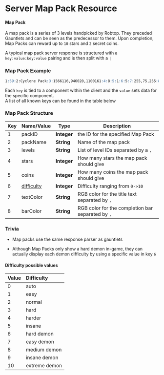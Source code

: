 # Server Map Pack Resource

#### Map Pack

A map pack is a series of 3 levels handpicked by Robtop. They preceded Gauntlets and can be seen as the predecessor to them. Upon completion, Map Packs can reward up to `10` stars and `2` secret coins.

A typical map pack server response is structured with a `key:value:key:value` pairing and is then split with a `|`

<!-- tabs:start -->

### **Map Pack Example**

```md
1:59:2:Cyclone Pack:3:1566116,946020,1100161:4:8:5:1:6:5:7:255,75,255:8:255,75,255|1:60:2:Colossus Pack:3:1350389,1215630,1724579:4:8:5:1:6:5:7:100,255,175:8:100,255,175|1:61:2:Diamond Pack:3:1267316,1670283,1205277:4:8:5:1:6:5:7:255,255,255:8:255,255,255|1:11:2:Chaos Pack:3:329929,188909,340602:4:9:5:1:6:5:7:255,125,0:8:255,125,0|1:44:2:Magma Pack:3:882417,884256,551979:4:9:5:1:6:5:7:255,100,50:8:255,100,50|1:62:2:Paradox Pack:3:1447246,1132530,1683722:4:9:5:1:6:5:7:50,255,75:8:50,255,75|1:63:2:Funky Pack:3:1728550,1799065,1311773:4:9:5:1:6:5:7:50,175,255:8:50,175,255|1:19:2:Remix Pack 4:3:341613,358750,369294:4:10:5:2:6:6:7:255,255,0:8:255,255,0|1:20:2:Demon Pack 1:3:70059,10109,135561:4:10:5:2:6:6:7:255,0,125:8:255,0,125|1:21:2:Demon Pack 2:3:57730,308891,102765:4:10:5:2:6:6:7:255,0,0:8:255,0,0#65:40:10#79c437d2cf75d2edf36a5094e0cc650c54440ba3
```
<!-- tabs:end -->

Each `key` is tied to a component within the client and the `value` sets data for the specific component.  
A list of all known keys can be found in the table below

### Map Pack Structure

| Key | Name/Value | Type | Description |
| --- | ---------- | ---- | ----------- |
| 1   | packID    | **Integer** | the ID for the specified Map Pack
| 2   | packName   | **String** | Name of the map pack
| 3   | levels    | **String** | List of level IDs separated by a `,`
| 4   | stars    | **Integer** | How many stars the map pack should give
| 5   | coins    | **Integer** | How many coins the map pack should give
| 6   | [difficulty](enumerations.md) | **Integer** | Difficulty ranging from `0->10`
| 7   | textColor | **String** | RGB color for the title text separated by `,`
| 8   | barColor  | **String** | RGB color for the completion bar separated by `,`

### Trivia

- Map packs use the same response parser as gauntlets

- Although Map Packs only show a hard demon in-game, they can actually display each demon difficulty by using a specific value in key `6`

#### Difficulty possible values

| Value | Difficulty |
|:------|:-----------|
| 0 |  auto |
| 1 |  easy |
| 2 |  normal |
| 3 |  hard |
| 4 |  harder |
| 5 |  insane |
| 6 |  hard demon |
| 7 |  easy demon |
| 8 |  medium demon |
| 9 |  insane demon |
| 10 |  extreme demon |

